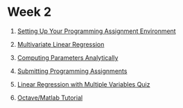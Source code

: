 Week 2
============

  1. [Setting Up Your Programming Assignment Environment](./setting-up-env.md)
  
  1. [Multivariate Linear Regression](./multivariate-linear-regression.md)
  
  1. [Computing Parameters Analytically](./comp-params-analytically.md)
  
  1. [Submitting Programming Assignments](./submitting-prog-asgnmt.md)
  
  1. [Linear Regression with Multiple Variables Quiz](./multivariate-linear-regression-quiz.md)
  
  1. [Octave/Matlab Tutorial](./octave-matlab-tutorial.md)